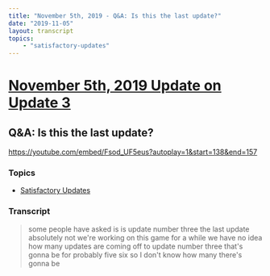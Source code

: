 ```yaml
---
title: "November 5th, 2019 - Q&A: Is this the last update?"
date: "2019-11-05"
layout: transcript
topics: 
    - "satisfactory-updates"
---
```

# [November 5th, 2019 Update on Update 3](../2019-11-05.md)
## Q&A: Is this the last update?
https://youtube.com/embed/Fsod_UF5eus?autoplay=1&start=138&end=157
### Topics
* [Satisfactory Updates](../topics/satisfactory-updates.md)

### Transcript

> some people have asked is is update
> number three the last update absolutely
> not we're working on this game for a
> while we have no idea how many updates
> are coming off to update number three
> that's gonna be for probably five six so
> I don't know how many there's gonna be
